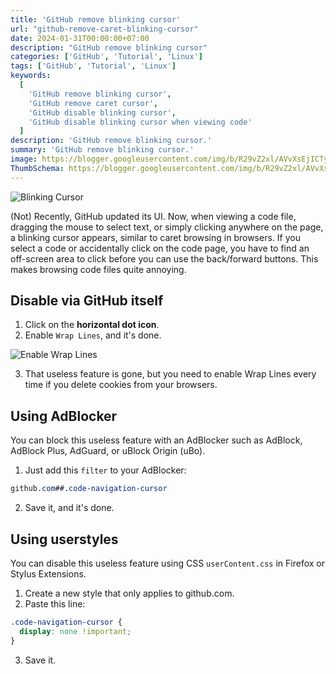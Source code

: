 ```yaml
---
title: 'GitHub remove blinking cursor'
url: "github-remove-caret-blinking-cursor"
date: 2024-01-31T00:00:00+07:00
description: "GitHub remove blinking cursor"
categories: ['GitHub', 'Tutorial', 'Linux']
tags: ['GitHub', 'Tutorial', 'Linux']
keywords:
  [
    'GitHub remove blinking cursor',
    'GitHub remove caret cursor',
    'GitHub disable blinking cursor',
    'GitHub disable blinking cursor when viewing code'
  ]
description: 'GitHub remove blinking cursor.'
summary: 'GitHub remove blinking cursor.'
image: https://blogger.googleusercontent.com/img/b/R29vZ2xl/AVvXsEjICTyl0qQlb4JHbR_VCnvHIPxC9P0Y_f0wuHQeTae_A7QoAzrjORIgC_k7tLutRQFVsGiT2Af-HQYbKL7VTcdW06tjxNCPoIAfEIOgG8bZpUlTY6UEUHL-MA4PUYfMbeTkxQNIHO0jK6UP-eMPa4ZB2quoBGyEmci4DkOGc6Pb04Evbzdnp3gSdKIJEcdT/s80-rw/github-logo.png
ThumbSchema: https://blogger.googleusercontent.com/img/b/R29vZ2xl/AVvXsEjICTyl0qQlb4JHbR_VCnvHIPxC9P0Y_f0wuHQeTae_A7QoAzrjORIgC_k7tLutRQFVsGiT2Af-HQYbKL7VTcdW06tjxNCPoIAfEIOgG8bZpUlTY6UEUHL-MA4PUYfMbeTkxQNIHO0jK6UP-eMPa4ZB2quoBGyEmci4DkOGc6Pb04Evbzdnp3gSdKIJEcdT/s0-rw/github-logo.png
---
```


![Blinking Cursor](https://blogger.googleusercontent.com/img/b/R29vZ2xl/AVvXsEgZwjahguCiik83KKxJ2gSuj1TzIJQr0oiH4UqinuGN1nSQWOl0iQfw5gPxHnqDiWabOjrnTDoiOyqgyofovmt0MrmRrlIz79GDCSsvl1BT90gyIhEr2I1aHZk-oqHNXepluWbfNsZvww3lc0GqgHMItrn2b05uLM_5Ba1Erph_XAxOd6BDIHs80_51glMR/s0-rw/chromium-20240131_003241.png)

(Not) Recently, GitHub updated its UI. Now, when viewing a code file, dragging the mouse to select text, or simply clicking anywhere on the page, a blinking cursor appears, similar to caret browsing in browsers. If you select a code or accidentally click on the code page, you have to find an off-screen area to click before you can use the back/forward buttons. This makes browsing code files quite annoying.

## Disable via GitHub itself

1. Click on the **horizontal dot icon**.
2. Enable `Wrap Lines`, and it's done.

![Enable Wrap Lines](https://blogger.googleusercontent.com/img/b/R29vZ2xl/AVvXsEgqwxOLKVzUdwvX17q7UN1MyDqlxEq3Nk7x8o9J9bbs1ppRcVyropzlqj0gUuvzKAT8rMnnZmSBjPI4mUEyoLBiqxKjPe3m9RWh_rubiQdkqbi6mXdFKyfOoSBaCtmRMg_-lJhwTjfgG0s7-fDsHTijGNwKmmaY7twXKl9boxoSr9DZilS3x1qx0ZmRuOQS/s0-rw/chromium-20240131_004607.png)

3. That useless feature is gone, but you need to enable Wrap Lines every time if you delete cookies from your browsers.


## Using AdBlocker

You can block this useless feature with an AdBlocker such as AdBlock, AdBlock Plus, AdGuard, or uBlock Origin (uBo).
1. Just add this `filter` to your AdBlocker:

```css
github.com##.code-navigation-cursor
```

2. Save it, and it's done.

## Using userstyles

You can disable this useless feature using CSS `userContent.css` in Firefox or Stylus Extensions.

1. Create a new style that only applies to github.com.
2. Paste this line:

```css
.code-navigation-cursor {
  display: none !important;
}
```

3. Save it.